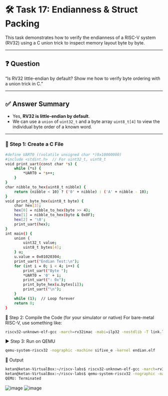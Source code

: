 # 🛠️ Task 17: Endianness & Struct Packing

This task demonstrates how to verify the endianness of a RISC-V system (RV32) using a C union trick to inspect memory layout byte by byte.

---

## ❓ Question

“Is RV32 little-endian by default? Show me how to verify byte ordering with a union trick in C.”

---

## ✅ Answer Summary

- Yes, **RV32 is little-endian by default**.
- We can use a `union` of `uint32_t` and a byte array `uint8_t[4]` to view the individual byte order of a known word.

---

### 🧾 Step 1: Create a C File

```bash
#define UART0 ((volatile unsigned char *)0x10000000)
#include <stdint.h>  // For uint32_t, uint8_t
void print_uart(const char *s) {
    while (*s) {
        *UART0 = *s++;
    }
}
char nibble_to_hex(uint8_t nibble) {
    return (nibble < 10) ? ('0' + nibble) : ('A' + nibble - 10);
}
void print_byte_hex(uint8_t byte) {
    char hex[3];
    hex[0] = nibble_to_hex(byte >> 4);
    hex[1] = nibble_to_hex(byte & 0x0F);
    hex[2] = '\0';
    print_uart(hex);
}
int main() {
    union {
        uint32_t value;
        uint8_t bytes[4];
    } u;
    u.value = 0x01020304;
    print_uart("Endian Test:\n");
    for (int i = 0; i < 4; i++) {
        print_uart("Byte ");
        *UART0 = '0' + i;
        print_uart(": 0x");
        print_byte_hex(u.bytes[i]);
        print_uart("\n");
    }
    while (1);  // Loop forever
    return 0;
}
```

🧵 Step 2: Compile the Code (for your simulator or native)
For bare-metal RISC-V, use something like:

```bash
riscv32-unknown-elf-gcc -march=rv32imac -mabi=ilp32 -nostdlib -T link.ld start.S endian_test.c -o endian.elf
```

▶️ Step 3: Run on QEMU
```bash
qemu-system-riscv32 -nographic -machine sifive_e -kernel endian.elf
```

🧾 Output

```bash
ketan@ketan-VirtualBox:~/riscv-labs$ riscv32-unknown-elf-gcc -march=rv32imac -mabi=ilp32 -nostdlib -T link.ld start.S endian_test.c -o endian.elf
ketan@ketan-VirtualBox:~/riscv-labs$ qemu-system-riscv32 -nographic -machine sifive_e -kernel endian.elf
QEMU: Terminated
```
![image](https://github.com/user-attachments/assets/c66525b7-7556-4fb5-b834-da6b61af4cf9)
![image](https://github.com/user-attachments/assets/a840afb5-d690-47b3-b1fe-5a883454ae44)


